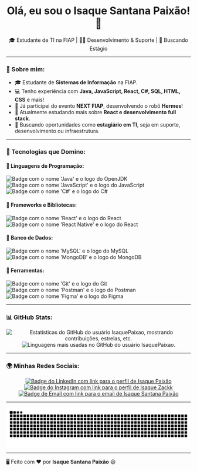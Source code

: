 <h1 align="center">Olá, eu sou o Isaque Santana Paixão! 👋</h1>

<p align="center">
  🎓 Estudante de TI na FIAP | 👨‍💻 Desenvolvimento & Suporte | 🚀 Buscando Estágio
</p>

---

### 🧐 Sobre mim:
- 🎓 Estudante de **Sistemas de Informação** na FIAP.  
- 💻 Tenho experiência com **Java, JavaScript, React, C#, SQL, HTML, CSS** e mais!  
- 🤖 Já participei do evento **NEXT FIAP**, desenvolvendo o robô **Hermes**!  
- 🌱 Atualmente estudando mais sobre **React e desenvolvimento full stack**.  
- 🚀 Buscando oportunidades como **estagiário em TI**, seja em suporte, desenvolvimento ou infraestrutura.  

---

### 🚀 Tecnologias que Domino:
#### 📌 **Linguagens de Programação**:
<div>
  <img src="https://img.shields.io/badge/Java-ED8B00?style=for-the-badge&logo=openjdk&logoColor=white" alt="Badge com o nome 'Java' e o logo do OpenJDK">
  <img src="https://img.shields.io/badge/JavaScript-F7DF1E?style=for-the-badge&logo=javascript&logoColor=black" alt="Badge com o nome 'JavaScript' e o logo do JavaScript">
  <img src="https://img.shields.io/badge/C%23-239120?style=for-the-badge&logo=c-sharp&logoColor=white" alt="Badge com o nome 'C#' e o logo do C#">
</div>

#### 📌 **Frameworks e Bibliotecas**:
<div>
  <img src="https://img.shields.io/badge/React-20232A?style=for-the-badge&logo=react&logoColor=61DAFB" alt="Badge com o nome 'React' e o logo do React">
  <img src="https://img.shields.io/badge/React_Native-20232A?style=for-the-badge&logo=react&logoColor=61DAFB" alt="Badge com o nome 'React Native' e o logo do React">
</div>

#### 📌 **Banco de Dados**:
<div>
  <img src="https://img.shields.io/badge/MySQL-4479A1?style=for-the-badge&logo=mysql&logoColor=white" alt="Badge com o nome 'MySQL' e o logo do MySQL">
  <img src="https://img.shields.io/badge/MongoDB-4EA94B?style=for-the-badge&logo=mongodb&logoColor=white" alt="Badge com o nome 'MongoDB' e o logo do MongoDB">
</div>

#### 📌 **Ferramentas**:
<div>
  <img src="https://img.shields.io/badge/Git-F05032?style=for-the-badge&logo=git&logoColor=white" alt="Badge com o nome 'Git' e o logo do Git">
  <img src="https://img.shields.io/badge/Postman-FF6C37?style=for-the-badge&logo=postman&logoColor=white" alt="Badge com o nome 'Postman' e o logo do Postman">
  <img src="https://img.shields.io/badge/Figma-F24E1E?style=for-the-badge&logo=figma&logoColor=white" alt="Badge com o nome 'Figma' e o logo do Figma">
</div>

---

### 📊 GitHub Stats:
<div align="center">
  <img height="180em" src="https://github-readme-stats.vercel.app/api?username=IsaquePaixao&show_icons=true&theme=dark&include_all_commits=true&count_private=true" alt="Estatísticas do GitHub do usuário IsaquePaixao, mostrando contribuições, estrelas, etc.">
  <img height="180em" src="https://github-readme-stats.vercel.app/api/top-langs/?username=IsaquePaixao&layout=compact&langs_count=7&theme=dark" alt="Linguagens mais usadas no GitHub do usuário IsaquePaixao.">
</div>

---

### 🌍 Minhas Redes Sociais:
<div align="center">
  <a href="https://www.linkedin.com/in/isaque-paixao-ti" target="_blank">
    <img src="https://img.shields.io/badge/LinkedIn-0077B5?style=for-the-badge&logo=linkedin&logoColor=white" alt="Badge do LinkedIn com link para o perfil de Isaque Paixão">
  </a>
  <a href="https://www.instagram.com/isaque_zackk" target="_blank">
    <img src="https://img.shields.io/badge/Instagram-E4405F?style=for-the-badge&logo=instagram&logoColor=white" alt="Badge do Instagram com link para o perfil de Isaque Zackk">
  </a>
  <a href="mailto:isaquesantanapaixao444@gmail.com" target="_blank">
    <img src="https://img.shields.io/badge/Email-D14836?style=for-the-badge&logo=gmail&logoColor=white" alt="Badge de Email com link para o email de Isaque Santana Paixão">
  </a>
</div>

---

<picture align="center">
  <source media="(prefers-color-scheme: dark)" srcset="https://raw.githubusercontent.com/IsaqueZaack/IsaqueZaack/output/github-contribution-grid-snake-dark.svg">
  <source media="(prefers-color-scheme: light)" srcset="https://raw.githubusercontent.com/IsaqueZaack/IsaqueZaack/output/github-contribution-grid-snake-dark.svg">
  <img align="center" alt="Animação de uma cobra percorrendo a grade de contribuições do GitHub." src="https://raw.githubusercontent.com/IsaqueZaack/IsaqueZaack/output/github-contribution-grid-snake.svg">
</picture>

---

🖥️ Feito com ❤️ por **Isaque Santana Paixão** 😃
